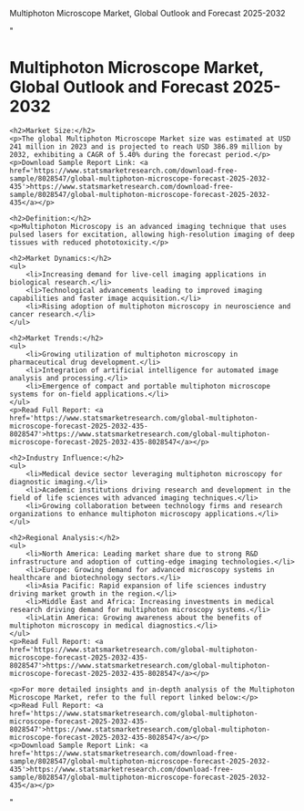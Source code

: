 Multiphoton Microscope Market, Global Outlook and Forecast 2025-2032

"<!DOCTYPE html>
<html>
<head>
    <title>Blog: Multiphoton Microscope Market, Global Outlook and Forecast 2025-2032</title>
</head>
<body>
    <h1 style=""text-align: center;"">Multiphoton Microscope Market, Global Outlook and Forecast 2025-2032</h1>
    
    <h2>Market Size:</h2>
    <p>The global Multiphoton Microscope Market size was estimated at USD 241 million in 2023 and is projected to reach USD 386.89 million by 2032, exhibiting a CAGR of 5.40% during the forecast period.</p>
    <p>Download Sample Report Link: <a href='https://www.statsmarketresearch.com/download-free-sample/8028547/global-multiphoton-microscope-forecast-2025-2032-435'>https://www.statsmarketresearch.com/download-free-sample/8028547/global-multiphoton-microscope-forecast-2025-2032-435</a></p>
    
    <h2>Definition:</h2>
    <p>Multiphoton Microscopy is an advanced imaging technique that uses pulsed lasers for excitation, allowing high-resolution imaging of deep tissues with reduced phototoxicity.</p>
    
    <h2>Market Dynamics:</h2>
    <ul>
        <li>Increasing demand for live-cell imaging applications in biological research.</li>
        <li>Technological advancements leading to improved imaging capabilities and faster image acquisition.</li>
        <li>Rising adoption of multiphoton microscopy in neuroscience and cancer research.</li>
    </ul>
    
    <h2>Market Trends:</h2>
    <ul>
        <li>Growing utilization of multiphoton microscopy in pharmaceutical drug development.</li>
        <li>Integration of artificial intelligence for automated image analysis and processing.</li>
        <li>Emergence of compact and portable multiphoton microscope systems for on-field applications.</li>
    </ul>
    <p>Read Full Report: <a href='https://www.statsmarketresearch.com/global-multiphoton-microscope-forecast-2025-2032-435-8028547'>https://www.statsmarketresearch.com/global-multiphoton-microscope-forecast-2025-2032-435-8028547</a></p>
    
    <h2>Industry Influence:</h2>
    <ul>
        <li>Medical device sector leveraging multiphoton microscopy for diagnostic imaging.</li>
        <li>Academic institutions driving research and development in the field of life sciences with advanced imaging techniques.</li>
        <li>Growing collaboration between technology firms and research organizations to enhance multiphoton microscopy applications.</li>
    </ul>
    
    <h2>Regional Analysis:</h2>
    <ul>
        <li>North America: Leading market share due to strong R&D infrastructure and adoption of cutting-edge imaging technologies.</li>
        <li>Europe: Growing demand for advanced microscopy systems in healthcare and biotechnology sectors.</li>
        <li>Asia Pacific: Rapid expansion of life sciences industry driving market growth in the region.</li>
        <li>Middle East and Africa: Increasing investments in medical research driving demand for multiphoton microscopy systems.</li>
        <li>Latin America: Growing awareness about the benefits of multiphoton microscopy in medical diagnostics.</li>
    </ul>
    <p>Read Full Report: <a href='https://www.statsmarketresearch.com/global-multiphoton-microscope-forecast-2025-2032-435-8028547'>https://www.statsmarketresearch.com/global-multiphoton-microscope-forecast-2025-2032-435-8028547</a></p>
    
    <p>For more detailed insights and in-depth analysis of the Multiphoton Microscope Market, refer to the full report linked below:</p>
    <p>Read Full Report: <a href='https://www.statsmarketresearch.com/global-multiphoton-microscope-forecast-2025-2032-435-8028547'>https://www.statsmarketresearch.com/global-multiphoton-microscope-forecast-2025-2032-435-8028547</a></p>
    <p>Download Sample Report Link: <a href='https://www.statsmarketresearch.com/download-free-sample/8028547/global-multiphoton-microscope-forecast-2025-2032-435'>https://www.statsmarketresearch.com/download-free-sample/8028547/global-multiphoton-microscope-forecast-2025-2032-435</a></p>
</body>
</html>"
